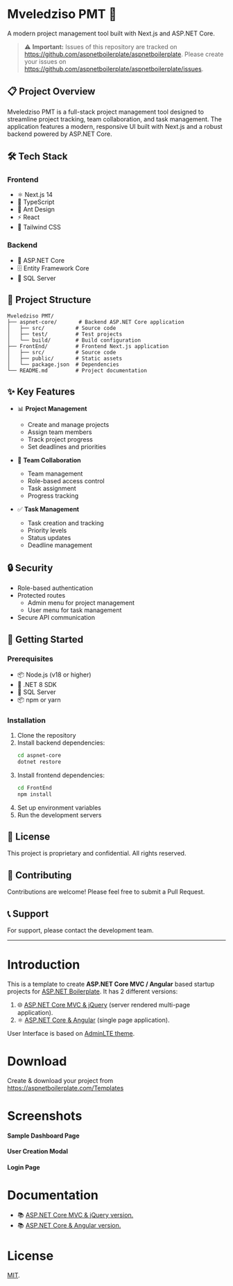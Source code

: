 # Mveledziso PMT 🚀

A modern project management tool built with Next.js and ASP.NET Core.

> ⚠️ **Important:** Issues of this repository are tracked on https://github.com/aspnetboilerplate/aspnetboilerplate. Please create your issues on https://github.com/aspnetboilerplate/aspnetboilerplate/issues.

## 📋 Project Overview

Mveledziso PMT is a full-stack project management tool designed to streamline project tracking, team collaboration, and task management. The application features a modern, responsive UI built with Next.js and a robust backend powered by ASP.NET Core.

## 🛠️ Tech Stack

### Frontend
- ⚛️ Next.js 14
- 📝 TypeScript
- 🎨 Ant Design
- ⚡ React
- 💅 Tailwind CSS

### Backend
- 🔷 ASP.NET Core
- 🗄️ Entity Framework Core
- 💾 SQL Server

## 📁 Project Structure

```
Mveledziso PMT/
├── aspnet-core/       # Backend ASP.NET Core application
│   ├── src/          # Source code
│   ├── test/         # Test projects
│   └── build/        # Build configuration
├── FrontEnd/         # Frontend Next.js application
│   ├── src/          # Source code
│   ├── public/       # Static assets
│   └── package.json  # Dependencies
└── README.md         # Project documentation
```

## ✨ Key Features

- 📊 **Project Management**
  - Create and manage projects
  - Assign team members
  - Track project progress
  - Set deadlines and priorities

- 👥 **Team Collaboration**
  - Team management
  - Role-based access control
  - Task assignment
  - Progress tracking

- ✅ **Task Management**
  - Task creation and tracking
  - Priority levels
  - Status updates
  - Deadline management

## 🔒 Security

- Role-based authentication
- Protected routes
  - Admin menu for project management
  - User menu for task management
- Secure API communication

## 🚀 Getting Started

### Prerequisites

- 📦 Node.js (v18 or higher)
- 🔷 .NET 8 SDK
- 💾 SQL Server
- 📦 npm or yarn

### Installation

1. Clone the repository
2. Install backend dependencies:
   ```bash
   cd aspnet-core
   dotnet restore
   ```
3. Install frontend dependencies:
   ```bash
   cd FrontEnd
   npm install
   ```
4. Set up environment variables
5. Run the development servers

## 📝 License

This project is proprietary and confidential. All rights reserved.

## 🤝 Contributing

Contributions are welcome! Please feel free to submit a Pull Request.

## 📞 Support

For support, please contact the development team.

---

# Introduction

This is a template to create **ASP.NET Core MVC / Angular** based startup projects for [ASP.NET Boilerplate](https://aspnetboilerplate.com/Pages/Documents). It has 2 different versions:

1. 🌐 [ASP.NET Core MVC & jQuery](https://aspnetboilerplate.com/Pages/Documents/Zero/Startup-Template-Core) (server rendered multi-page application).
2. ⚛️ [ASP.NET Core & Angular](https://aspnetboilerplate.com/Pages/Documents/Zero/Startup-Template-Angular) (single page application).
 
User Interface is based on [AdminLTE theme](https://github.com/ColorlibHQ/AdminLTE).

# Download

Create & download your project from https://aspnetboilerplate.com/Templates

# Screenshots

#### Sample Dashboard Page

#### User Creation Modal

#### Login Page

# Documentation

* 📚 [ASP.NET Core MVC & jQuery version.](https://aspnetboilerplate.com/Pages/Documents/Zero/Startup-Template-Core)
* 📚 [ASP.NET Core & Angular version.](https://aspnetboilerplate.com/Pages/Documents/Zero/Startup-Template-Angular)

# License

[MIT](LICENSE).
